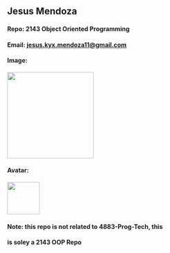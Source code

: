 ## Jesus Mendoza
#### Repo: 2143 Object Oriented Programming
#### Email: jesus.kyx.mendoza11@gmail.com
#### Image:
<img src="https://ca.slack-edge.com/TBMBG710S-U07J6EFCBTR-ef25ca4db77f-512" width="200">

#### Avatar:
<img src="https://avatars.githubusercontent.com/u/162663012?s=400&u=d33c92fb8cc40c36474756198806585946fb1596&v=4" width="75">

#### Note: this repo is not related to 4883-Prog-Tech, this
#### is soley a 2143 OOP Repo
